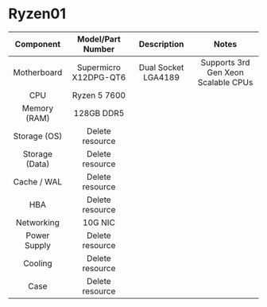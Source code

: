 # Ryzen01

| Component       | Model/Part Number   | Description | Notes |
| :---------:     | :-----------------: | :----------:| :-----: |
| Motherboard     | Supermicro X12DPG-QT6 | Dual Socket LGA4189 | Supports 3rd Gen Xeon Scalable CPUs |
| CPU             | Ryzen 5 7600       |
| Memory (RAM)    | 128GB DDR5       |                     |                                      | 
| Storage (OS)    | Delete resource       |                     |                                      | 
| Storage (Data)  | Delete resource       |                     |                                      | 
| Cache / WAL     | Delete resource       |                     |                                      | 
| HBA             | Delete resource       |                     |                                      | 
| Networking      | 10G NIC       |                     |                                      | 
| Power Supply    | Delete resource       |                     |                                      | 
| Cooling         | Delete resource       |                     |                                      | 
| Case            | Delete resource       |                     |                                      | 

